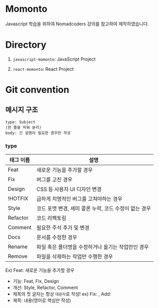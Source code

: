 # Momonto

Javascript 학습을 위하여 Nomadcoders 강의를 참고하여 제작하였습니다.

# Directory

1. `javascript-momonto`: JavaScript Project

2. `react-momonto`: React Project

# Git convention

## 메시지 구조

```
type: Subject
(한 줄을 띄워 분리)
body: 긴 설명이 필요한 경우만 작성
```

### type

| 태그 이름 | 설명                                                  |
| --------- | ----------------------------------------------------- |
| Feat      | 새로운 기능을 추가할 경우                             |
| Fix       | 버그를 고친 경우                                      |
| Design    | CSS 등 사용자 UI 디자인 변경                          |
| !HOTFIX   | 급하게 치명적인 버그를 고쳐야하는 경우                |
| Style     | 코드 포맷 변경, 세미 콜론 누락, 코드 수정이 없는 경우 |
| Refactor  | 코드 리팩토링                                         |
| Comment   | 필요한 주석 추가 및 변경                              |
| Docs      | 문서를 수정한 경우                                    |
| Rename    | 파일 혹은 폴더명을 수정하거나 옮기는 작업만인 경우    |
| Remove    | 파일을 삭제하는 작업만 수행한 경우                    |

Ex) Feat: 새로운 기능을 추가할 경우

- 기능: Feat, Fix, Design
- 개선: Style, Refactor, Comment
- 제목의 첫 글자는 항상 `대문자`로 작성! ex) Fix: , Add:
- 제목: 내용(영어로 핵심만 작성)

